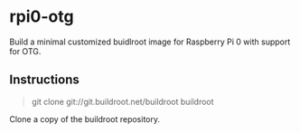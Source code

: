 # rpi0-otg

Build a minimal customized buidlroot image for Raspberry Pi 0 with
support for OTG.

## Instructions

> git clone git://git.buildroot.net/buildroot buildroot

Clone a copy of the buildroot repository.
